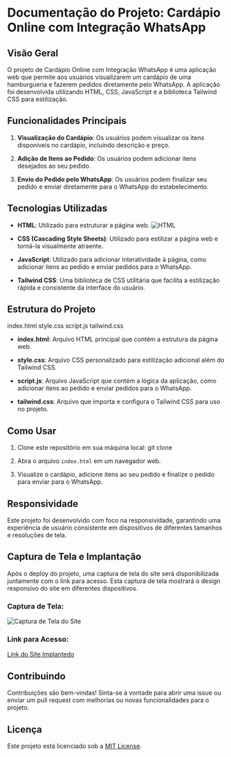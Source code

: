 # Documentação do Projeto: Cardápio Online com Integração WhatsApp

## Visão Geral

O projeto de Cardápio Online com Integração WhatsApp é uma aplicação web que permite aos usuários visualizarem um cardápio de uma hamburgueria e fazerem pedidos diretamente pelo WhatsApp. A aplicação foi desenvolvida utilizando HTML, CSS, JavaScript e a biblioteca Tailwind CSS para estilização.

## Funcionalidades Principais

1. **Visualização do Cardápio**: Os usuários podem visualizar os itens disponíveis no cardápio, incluindo descrição e preço.

2. **Adição de Itens ao Pedido**: Os usuários podem adicionar itens desejados ao seu pedido.

3. **Envio do Pedido pelo WhatsApp**: Os usuários podem finalizar seu pedido e enviar diretamente para o WhatsApp do estabelecimento.

## Tecnologias Utilizadas

- **HTML**: Utilizado para estruturar a página web.
  ![HTML](https://img.icons8.com/color/48/000000/html-5.png)

- **CSS (Cascading Style Sheets)**: Utilizado para estilizar a página web e torná-la visualmente atraente.

- **JavaScript**: Utilizado para adicionar interatividade à página, como adicionar itens ao pedido e enviar pedidos para o WhatsApp.

- **Tailwind CSS**: Uma biblioteca de CSS utilitária que facilita a estilização rápida e consistente da interface do usuário.

## Estrutura do Projeto

index.html
style.css
script.js
tailwind.css


- **index.html**: Arquivo HTML principal que contém a estrutura da página web.

- **style.css**: Arquivo CSS personalizado para estilização adicional além do Tailwind CSS.

- **script.js**: Arquivo JavaScript que contém a lógica da aplicação, como adicionar itens ao pedido e enviar pedidos para o WhatsApp.

- **tailwind.css**: Arquivo que importa e configura o Tailwind CSS para uso no projeto.

## Como Usar

1. Clone este repositório em sua máquina local:
git clone


2. Abra o arquivo `index.html` em um navegador web.

3. Visualize o cardápio, adicione itens ao seu pedido e finalize o pedido para enviar para o WhatsApp.

## Responsividade

Este projeto foi desenvolvido com foco na responsividade, garantindo uma experiência de usuário consistente em dispositivos de diferentes tamanhos e resoluções de tela.

## Captura de Tela e Implantação

Após o deploy do projeto, uma captura de tela do site será disponibilizada juntamente com o link para acesso. Esta captura de tela mostrará o design responsivo do site em diferentes dispositivos.

### Captura de Tela:

![Captura de Tela do Site](screenshot.png)

### Link para Acesso:

[Link do Site Implantedo](https://seu-site.com)

## Contribuindo

Contribuições são bem-vindas! Sinta-se à vontade para abrir uma issue ou enviar um pull request com melhorias ou novas funcionalidades para o projeto.

## Licença

Este projeto está licenciado sob a [MIT License](LICENSE).


